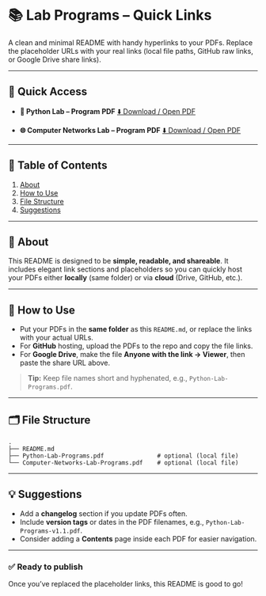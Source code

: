# 📚 Lab Programs – Quick Links

A clean and minimal README with handy hyperlinks to your PDFs. Replace the placeholder URLs with your real links (local file paths, GitHub raw links, or Google Drive share links).

---

## 🔗 Quick Access

* **🐍 Python Lab – Program PDF**
  [⬇️ Download / Open PDF](./docs/python.pdf)

* **🌐 Computer Networks Lab – Program PDF**
  [⬇️ Download / Open PDF](./Computer-Networks-Lab-Programs.pdf)
  
---

## 🧭 Table of Contents

1. [About](#about)
2. [How to Use](#how-to-use)
3. [File Structure](#file-structure)
4. [Suggestions](#suggestions)

---

## 📝 About

This README is designed to be **simple, readable, and shareable**. It includes elegant link sections and placeholders so you can quickly host your PDFs either **locally** (same folder) or via **cloud** (Drive, GitHub, etc.).

---

## 🧰 How to Use

* Put your PDFs in the **same folder** as this `README.md`, or replace the links with your actual URLs.
* For **GitHub** hosting, upload the PDFs to the repo and copy the file links.
* For **Google Drive**, make the file **Anyone with the link → Viewer**, then paste the share URL above.

> **Tip:** Keep file names short and hyphenated, e.g., `Python-Lab-Programs.pdf`.

---

## 🗂️ File Structure

```text
.
├── README.md
├── Python-Lab-Programs.pdf               # optional (local file)
└── Computer-Networks-Lab-Programs.pdf    # optional (local file)
```

---

## 💡 Suggestions

* Add a **changelog** section if you update PDFs often.
* Include **version tags** or dates in the PDF filenames, e.g., `Python-Lab-Programs-v1.1.pdf`.
* Consider adding a **Contents** page inside each PDF for easier navigation.

---

### ✅ Ready to publish

Once you’ve replaced the placeholder links, this README is good to go!
